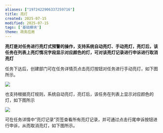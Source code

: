 ```yaml
---
aliases: ["1972422906337259716"]
title: 亮灯
created: 2025-07-15
modified: 2025-07-15
tags: ['基础模块']
theme: 政务应用
---
```


**亮灯是对任务进行亮灯式预警的操作，支持系统自动亮灯、手动亮灯，亮灯后，该任务在列表上亮灯情况字段显示对应颜色的灯，可对该亮灯记录进行申诉进行取消亮灯**

任务下达后，创建部门可在任务详情页点击亮灯按钮对任务进行手动亮灯，如下图所示。

![](https://myhelpdoc.oss-cn-heyuan.aliyuncs.com/mdimages/b2e5829565649601613d53c95ca467b6.jpg)

也支持根据亮灯规则，系统自动亮灯，亮灯后，该任务在列表上显示对应颜色的灯，如下图所示

![](https://myhelpdoc.oss-cn-heyuan.aliyuncs.com/mdimages/6892bd97daf49ca4e5432b33fc605442.jpg)

可在任务详情中“亮灯记录”页签查看所有亮灯记录，并可通过点击行尾申诉按钮进行申诉，从而取消亮灯，如下图所示。

